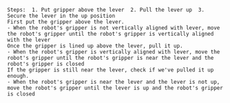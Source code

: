 
    Steps:  1. Put gripper above the lever  2. Pull the lever up  3. Secure the lever in the up position
    First put the gripper above the lever.
    - When the robot's gripper is not vertically aligned with lever, move the robot's gripper until the robot's gripper is vertically aligned with the lever
    Once the gripper is lined up above the lever, pull it up.
    - When the robot's gripper is vertically aligned with lever, move the robot's gripper until the robot's gripper is near the lever and the robot's gripper is closed
    If the gripper is still near the lever, check if we've pulled it up enough.
    - When the robot's gripper is near the lever and the lever is not up, move the robot's gripper until the lever is up and the robot's gripper is closed